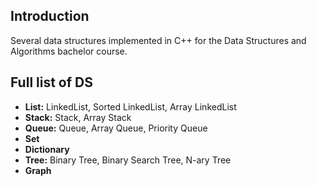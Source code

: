 
## Introduction

Several data structures implemented in C++ for the Data Structures and Algorithms bachelor course.

## Full list of DS
- **List:** LinkedList, Sorted LinkedList, Array LinkedList
- **Stack:** Stack, Array Stack
- **Queue:** Queue, Array Queue, Priority Queue
- **Set**
- **Dictionary**
- **Tree:** Binary Tree, Binary Search Tree, N-ary Tree
- **Graph**
